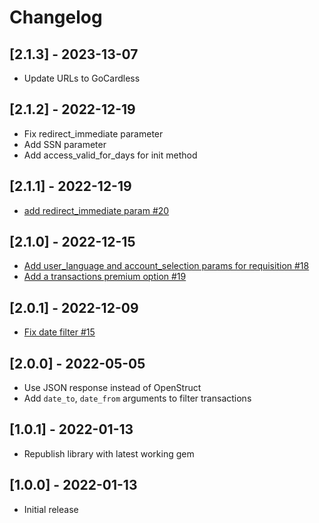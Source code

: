 # Changelog

## [2.1.3] - 2023-13-07

- Update URLs to GoCardless

## [2.1.2] - 2022-12-19

- Fix redirect_immediate parameter
- Add SSN parameter
- Add access_valid_for_days for init method

## [2.1.1] - 2022-12-19

- [add redirect_immediate param #20](https://github.com/nordigen/nordigen-ruby/pull/20)


## [2.1.0] - 2022-12-15

- [Add user_language and account_selection params for requisition #18](https://github.com/nordigen/nordigen-ruby/pull/18)
- [Add a transactions premium option #19](https://github.com/nordigen/nordigen-ruby/pull/19)

## [2.0.1] - 2022-12-09

- [Fix date filter #15](https://github.com/nordigen/nordigen-ruby/pull/15)

## [2.0.0] - 2022-05-05

- Use JSON response instead of OpenStruct
- Add `date_to`, `date_from` arguments to filter transactions


## [1.0.1] - 2022-01-13

- Republish library with latest working gem

## [1.0.0] - 2022-01-13

- Initial release
